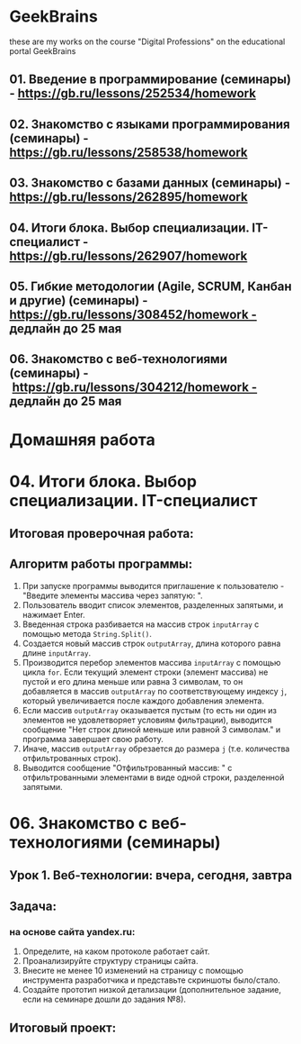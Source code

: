 # GeekBrains
these are my works on the course "Digital Professions" on the educational portal GeekBrains



## 01. Введение в программирование (семинары) - https://gb.ru/lessons/252534/homework
## 02. Знакомство с языками программирования (семинары) - https://gb.ru/lessons/258538/homework
## 03. Знакомство с базами данных (семинары) - https://gb.ru/lessons/262895/homework
## 04. Итоги блока. Выбор специализации. IT-специалист - https://gb.ru/lessons/262907/homework
## 05. Гибкие методологии (Agile, SCRUM, Канбан и другие) (семинары) - https://gb.ru/lessons/308452/homework - дедлайн до 25 мая
## 06. Знакомство с веб-технологиями (семинары) -  https://gb.ru/lessons/304212/homework - дедлайн до 25 мая

# Домашняя работа

# 04. Итоги блока. Выбор специализации. IT-специалист
## Итоговая проверочная работа:
## Алгоритм работы программы:

1. При запуске программы выводится приглашение к пользователю - "Введите элементы массива через запятую: ".
2. Пользователь вводит список элементов, разделенных запятыми, и нажимает Enter.
3. Введенная строка разбивается на массив строк `inputArray` с помощью метода `String.Split()`.
4. Создается новый массив строк `outputArray`, длина которого равна длине `inputArray`.
5. Производится перебор элементов массива `inputArray` с помощью цикла `for`. Если текущий элемент строки (элемент массива) не пустой и его длина меньше или равна 3 символам, то он добавляется в массив `outputArray` по соответствующему индексу `j`, который увеличивается после каждого добавления элемента.
6. Если массив `outputArray` оказывается пустым (то есть ни один из элементов не удовлетворяет условиям фильтрации), выводится сообщение "Нет строк длиной меньше или равной 3 символам." и программа завершает свою работу.
7. Иначе, массив `outputArray` обрезается до размера `j` (т.е. количества отфильтрованных строк).
8. Выводится сообщение "Отфильтрованный массив: " с отфильтрованными элементами в виде одной строки, разделенной запятыми.

# 06. Знакомство с веб-технологиями (семинары)

## Урок 1. Веб-технологии: вчера, сегодня, завтра

## Задача: 
### на основе сайта yandex.ru:
1. Определите, на каком протоколе работает сайт.
2. Проанализируйте структуру страницы сайта.
3. Внесите не менее 10 изменений на страницу с помощью инструмента разработчика и представьте скриншоты было/стало.
4. Создайте прототип низкой детализации (дополнительное задание, если на семинаре дошли до задания №8).

 ## Итоговый проект:

